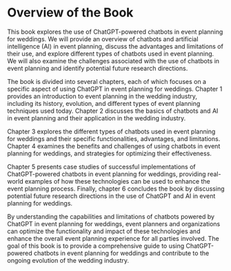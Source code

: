 Overview of the Book
==================================

This book explores the use of ChatGPT-powered chatbots in event planning for weddings. We will provide an overview of chatbots and artificial intelligence (AI) in event planning, discuss the advantages and limitations of their use, and explore different types of chatbots used in event planning. We will also examine the challenges associated with the use of chatbots in event planning and identify potential future research directions.

The book is divided into several chapters, each of which focuses on a specific aspect of using ChatGPT in event planning for weddings. Chapter 1 provides an introduction to event planning in the wedding industry, including its history, evolution, and different types of event planning techniques used today. Chapter 2 discusses the basics of chatbots and AI in event planning and their application in the wedding industry.

Chapter 3 explores the different types of chatbots used in event planning for weddings and their specific functionalities, advantages, and limitations. Chapter 4 examines the benefits and challenges of using chatbots in event planning for weddings, and strategies for optimizing their effectiveness.

Chapter 5 presents case studies of successful implementations of ChatGPT-powered chatbots in event planning for weddings, providing real-world examples of how these technologies can be used to enhance the event planning process. Finally, chapter 6 concludes the book by discussing potential future research directions in the use of ChatGPT and AI in event planning for weddings.

By understanding the capabilities and limitations of chatbots powered by ChatGPT in event planning for weddings, event planners and organizations can optimize the functionality and impact of these technologies and enhance the overall event planning experience for all parties involved. The goal of this book is to provide a comprehensive guide to using ChatGPT-powered chatbots in event planning for weddings and contribute to the ongoing evolution of the wedding industry.
